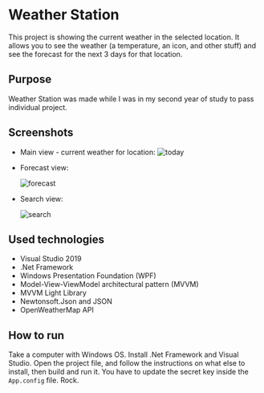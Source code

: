 # Weather Station

This project is showing the current weather in the selected location. It allows you to see the weather (a temperature, an icon, and other stuff) and see the forecast for the next 3 days for that location.

## Purpose

Weather Station was made while I was in my second year of study to pass individual project.

## Screenshots

- Main view - current weather for location:
  ![today](https://user-images.githubusercontent.com/27026036/51310860-e0eadf80-1a47-11e9-8136-542681380259.PNG)

- Forecast view:

  ![forecast](https://user-images.githubusercontent.com/27026036/51310871-e47e6680-1a47-11e9-871e-226eeda53b13.PNG)

- Search view:

  ![search](https://user-images.githubusercontent.com/27026036/51310877-e5af9380-1a47-11e9-811c-da0575e6ada4.PNG)

## Used technologies

- Visual Studio 2019
- .Net Framework
- Windows Presentation Foundation (WPF)
- Model-View-ViewModel architectural pattern (MVVM)
- MVVM Light Library
- Newtonsoft.Json and JSON
- OpenWeatherMap API

## How to run

Take a computer with Windows OS. Install .Net Framework and Visual Studio. Open the project file, and follow the instructions on what else to install, then build and run it. You have to update the secret key inside the `App.config` file. Rock.

